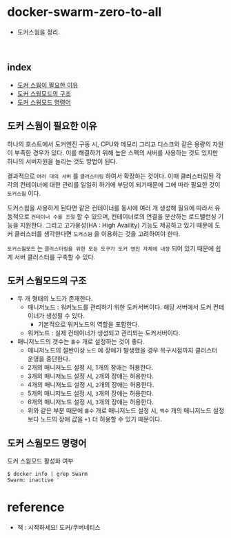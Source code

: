 # docker-swarm-zero-to-all
* 도커스웜을 정리.

<BR>

## <a id="index"></a>index
* [도커 스웜이 필요한 이유](#why-you-need-docker-swarm)
* [도커 스웜모드의 구조](#docker-swarm-structure)
* [도커 스웜모드 명령어](#docker-swarm-command)

## <a id="why-you-need-docker-swarm"></a>도커 스웜이 필요한 이유
하나의 호스트에서 도커엔진 구동 시, CPU와 메모리 그리고 디스크와 같은 용량의 자원이 부족한 경우가 있다. 이를 해결하기 위해 높은 스펙의 서버를 사용하는 것도 있지만 하나의 서버자원을 늘리는 것도 방법이 된다.

결과적으로 `여러 대의 서버` 를 `클러스터링` 하여서 확장하는 것이다. 이때 클러스터링된 각각의 컨테이너에 대한 관리를 일일히 하기에 부담이 되기때문에 그에 따라 필요한 것이 `도커스웜` 이다.

도커스웜을 사용하게 된다면 같은 컨테이너를 동시에 여러 개 생성해 필요에 따라서 유동적으로 `컨테이너 수를 조절` 할 수 있으며, 컨테이너로의 연결을 분산하는 로드밸런싱 기능을 지원한다. 그리고 고가용성(HA : High Availity) 기능도 제공하고 있기 때문에 도커 클러스터를 생각한다면 `도커스웜` 을 이용하는 것을 고려하여야 한다.

`도커스웜모드` 는 `클러스터링을 위한 모든 도구가 도커 엔진 자체에 내장` 되어 있기 때문에 쉽게 서버 클러스터를 구축할 수 있다. 

## <a id="docker-swarm-structure"></a>도커 스웜모드의 구조
* 두 개 형태의 노드가 존재한다.
    * 매니저노드 : 워커노드를 관리하기 위한 도커서버이다. 해당 서버에서 도커 컨테이너가 생성될 수 있다.
        * 기본적으로 워커노드의 역할을 포함한다.
    * 워커노드 : 실제 컨테이너가 생성되고 관리되는 도커서버이다.
* 매니저노드의 갯수는 `홀수` 개로 설정하는 것이 좋다.
    * 매니저노드의 절반이상 `노드` 에 장애가 발생했을 경우 복구시점까지 클러스터 운영을 중단한다.
    * 2개의 매니저노드 설정 시, 1개의 장애는 허용한다.
    * 3개의 매니저노드 설정 시, `2`개의 장애는 허용한다.
    * 4개의 매니저노드 설정 시, `2`개의 장애는 허용한다.
    * 5개의 매니저노드 설정 시, `3`개의 장애는 허용한다.
    * 6개의 매니저노드 설정 시, `3`개의 장애는 허용한다.
    * 위와 같은 부분 때문에 `홀수` 개로 매니저노드 설정 시, `짝수` 개의 매니저노드 설정보다 노드의 장애 값을 `+1` 더 허용할 수 있기 때문이다.

## <a id="docker-swarm-command"></a>도커 스웜모드 명령어

도커 스웜모드 활성화 여부
```shell
$ docker info | grep Swarm
Swarm: inactive
```

# reference
* 책 : 시작하세요! 도커/쿠버네티스 